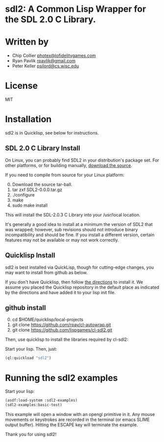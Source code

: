 # sdl2: A Common Lisp Wrapper for the SDL 2.0 C Library.

# Written by

* Chip Collier <photex@lofidelitygames.com>
* Ryan Pavlik <rpavlik@gmail.com>
* Peter Keller <psilord@cs.wisc.edu>

# License

MIT

# Installation

sdl2 is in Quicklisp, see below for instructions.

## SDL 2.0 C Library Install

On Linux, you can probably find SDL2 in your distribution's package
set.  For other platforms, or for building manually, [download the
source](http://www.libsdl.org/download-2.0.php).

If you need to compile from source for your Linux platform:

  0. Download the source tar-ball.
  0. tar zxf SDL2-0.0.0.tar.gz
  0. ./configure
  0. make
  0. sudo make install

This will install the SDL-2.0.3 C Library into your /usr/local location.

It's generally a good idea to install at a minimum the version of SDL2
that was wrapped; however, sub revisions should not introduce binary
incompatibility and should be fine.  If you install a different
version, certain features may not be available or may not work
correctly.

## Quicklisp Install

sdl2 is best installed via QuickLisp, though for cutting-edge changes,
you may want to install from github as below.

If you don't have Quicklisp, then follow [the
directions](http://www.quicklisp.org/beta/) to install it. We assume
you placed the Quicklisp repository in the default place as indicated
by the directions and have added it to your lisp init file.

## github install

  0. cd $HOME/quicklisp/local-projects
  0. git clone https://github.com/rpav/cl-autowrap.git
  0. git clone https://github.com/lispgames/cl-sdl2.git

Then, use quicklisp to install the libraries required by cl-sdl2:

Start your lisp. Then, just:

```lisp
(ql:quickload "sdl2")
```

# Running the sdl2 examples

Start your lisp:

```lisp
(asdf:load-system :sdl2-examples)
(sdl2-examples:basic-test)
```

This example will open a window with an opengl primitive in it. Any mouse
movements or keystrokes are recorded in the terminal (or emacs SLIME output
buffer). Hitting the ESCAPE key will terminate the example.

Thank you for using sdl2!
